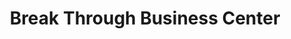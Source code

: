 ---
title: "Break Through Business Center"
url: /monrovia/break-through-business-center/
shop: video games
---